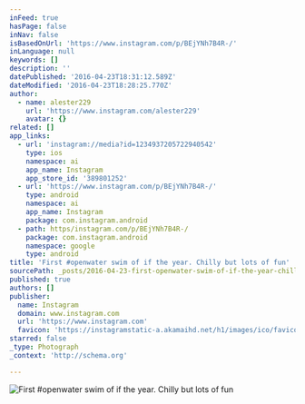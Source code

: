 ```yaml
---
inFeed: true
hasPage: false
inNav: false
isBasedOnUrl: 'https://www.instagram.com/p/BEjYNh7B4R-/'
inLanguage: null
keywords: []
description: ''
datePublished: '2016-04-23T18:31:12.589Z'
dateModified: '2016-04-23T18:28:25.770Z'
author:
  - name: alester229
    url: 'https://www.instagram.com/alester229'
    avatar: {}
related: []
app_links:
  - url: 'instagram://media?id=1234937205722940542'
    type: ios
    namespace: ai
    app_name: Instagram
    app_store_id: '389801252'
  - url: 'https://www.instagram.com/p/BEjYNh7B4R-/'
    type: android
    namespace: ai
    app_name: Instagram
    package: com.instagram.android
  - path: https/instagram.com/p/BEjYNh7B4R-/
    package: com.instagram.android
    namespace: google
    type: android
title: 'First #openwater swim of if the year. Chilly but lots of fun'
sourcePath: _posts/2016-04-23-first-openwater-swim-of-if-the-year-chilly-but-lots-of-fun.md
published: true
authors: []
publisher:
  name: Instagram
  domain: www.instagram.com
  url: 'https://www.instagram.com'
  favicon: 'https://instagramstatic-a.akamaihd.net/h1/images/ico/favicon.ico/7cdab0872b15.ico'
starred: false
_type: Photograph
_context: 'http://schema.org'

---
```

![First #openwater swim of if the year. Chilly but lots of fun](https://scontent.cdninstagram.com/t51.2885-15/s640x640/sh0.08/e35/12965010_245747655779436_179004671_n.jpg?ig_cache_key=MTIzNDkzNzIwNTcyMjk0MDU0Mg%3D%3D.2)
